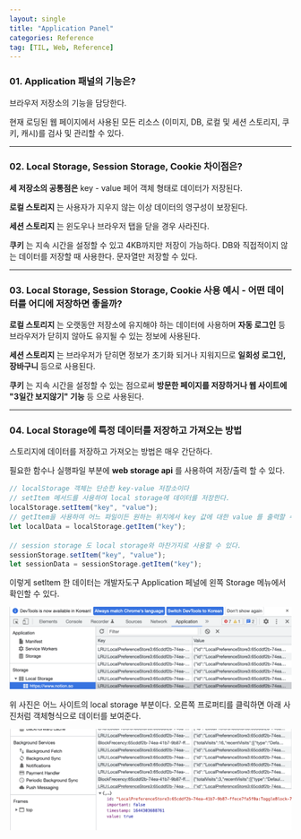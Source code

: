 ```yaml
---
layout: single
title: "Application Panel"
categories: Reference
tag: [TIL, Web, Reference]
---
```


### 01. Application 패널의 기능은?

브라우저 저장소의 기능을 담당한다.

현재 로딩된 웹 페이지에서 사용된 모든 리소스 (이미지, DB, 로컬 및 세션 스토리지, 쿠키, 캐시)를 검사 및 관리할 수 있다.

---

### 02. Local Storage, Session Storage, Cookie 차이점은?

**세 저장소의 공통점은** key - value 페어 객체 형태로 데이터가 저장된다.

**로컬 스토리지** 는 사용자가 지우지 않는 이상 데이터의 영구성이 보장된다.

**세션 스토리지** 는 윈도우나 브라우저 탭을 닫을 경우 사라진다.

**쿠키** 는 지속 시간을 설정할 수 있고 4KB까지만 저장이 가능하다. DB와 직접적이지 않는 데이터를 저장할 때 사용한다. 문자열만 저장할 수 있다.

---

### 03. Local Storage, Session Storage, Cookie 사용 예시 - 어떤 데이터를 어디에 저장하면 좋을까?

**로컬 스토리지** 는 오랫동안 저장소에 유지해야 하는 데이터에 사용하며 **자동 로그인** 등 브라우저가 닫히지 않아도 유지될 수 있는 정보에 사용된다.

**세션 스토리지** 는 브라우저가 닫히면 정보가 초기화 되거나 지워지므로 **일회성 로그인, 장바구니** 등으로 사용된다.

**쿠키** 는 지속 시간을 설정할 수 있는 점으로써 **방문한 페이지를 저장하거나 웹 사이트에 "3일간 보지않기" 기능** 등 으로 사용된다.

---

### 04. Local Storage에 특정 데이터를 저장하고 가져오는 방법

스토리지에 데이터를 저장하고 가져오는 방법은 매우 간단하다.

필요한 함수나 실행파일 부분에 **web storage api** 를 사용하여 저장/출력 할 수 있다.

```js
// localStorage 객체는 단순한 key-value 저장소이다
// setItem 메서드를 사용하여 local storage에 데이터를 저장한다.
localStorage.setItem("key", "value");
// getItem을 사용하여 어느 파일이든 원하는 위치에서 key 값에 대한 value 를 출력할 수 있다.
let localData = localStorage.getItem("key");

// session storage 도 local storage와 마찬가지로 사용할 수 있다.
sessionStorage.setItem("key", "value");
let sessionData = sessionStorage.getItem("key");
```

이렇게 setItem 한 데이터는 개발자도구 Application 페널에 왼쪽 Storage 메뉴에서 확인할 수 있다.

![2022-02-184.03.57](/images/2022-02-184.03.57.png)

위 사진은 어느 사이트의 local storage 부분이다. 오른쪽 프로퍼티를 클릭하면 아래 사진처럼 객체형식으로 데이터를 보여준다.

![2022-02-184.05.44](/images/2022-02-184.05.44.png)

